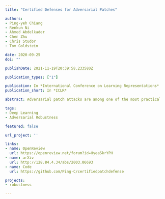 ```yaml
---
title: "Certified Defenses for Adversarial Patches"

authors:
- Ping-yeh Chiang
- Renkun Ni
- Ahmed Abdelkader
- Chen Zhu
- Chris Studor
- Tom Goldstein

date: 2020-09-25
doi: ""

publishDate: 2021-11-19T20:39:58.233580Z

publication_types: ["1"]

publication: In *International Conference on Learning Representations*
publication_short: In *ICLR*

abstract: Adversarial patch attacks are among one of the most practical threat models against real-world computer vision systems. This paper studies certified and empirical defenses against patch attacks. We begin with a set of experiments showing that most existing defenses, which work by pre-processing input images to mitigate adversarial patches, are easily broken by simple white-box adversaries. Motivated by this finding, we propose the first certified defense against patch attacks, and propose faster methods for its training. Furthermore, we experiment with different patch shapes for testing, obtaining surprisingly good robustness transfer across shapes, and present preliminary results on certified defense against sparse attacks.

tags:
- Deep Learning
- Adversarial Robustness

featured: false

url_project: ''

links:
- name: OpenReview
  url: https://openreview.net/forum?id=HyeaSkrYPH
- name: arXiv
  url: http://128.84.4.34/abs/2003.06693
- name: Code
  url: https://github.com/Ping-C/certifiedpatchdefense

projects:
- robustness

---
```

